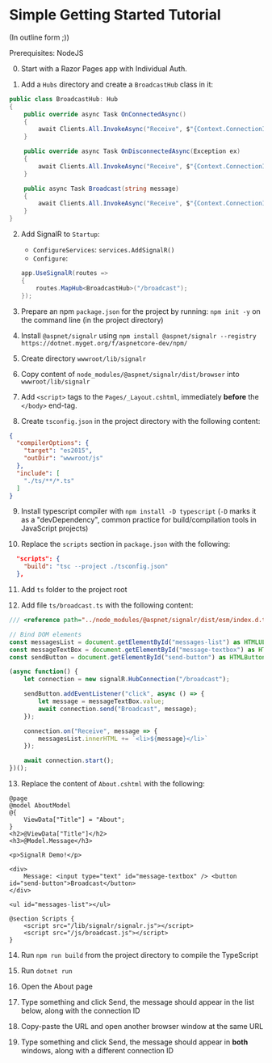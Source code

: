 # Simple Getting Started Tutorial
(In outline form ;))

Prerequisites: NodeJS

0. Start with a Razor Pages app with Individual Auth.

1. Add a `Hubs` directory and create a `BroadcastHub` class in it:

```csharp
public class BroadcastHub: Hub
{
    public override async Task OnConnectedAsync() 
    {
        await Clients.All.InvokeAsync("Receive", $"{Context.ConnectionId} joined");
    }

    public override async Task OnDisconnectedAsync(Exception ex) 
    {
        await Clients.All.InvokeAsync("Receive", $"{Context.ConnectionId} left");
    }

    public async Task Broadcast(string message)
    {
        await Clients.All.InvokeAsync("Receive", $"{Context.ConnectionId}: {message}");
    }
}
```

2. Add SignalR to `Startup`:
    * `ConfigureServices`: `services.AddSignalR()`
    * `Configure`:

    ```csharp
    app.UseSignalR(routes =>
    {
        routes.MapHub<BroadcastHub>("/broadcast");
    });
    ```

3. Prepare an npm `package.json` for the project by running: `npm init -y` on the command line (in the project directory)

4. Install `@aspnet/signalr` using `npm install @aspnet/signalr --registry https://dotnet.myget.org/f/aspnetcore-dev/npm/`

5. Create directory `wwwroot/lib/signalr`

6. Copy content of `node_modules/@aspnet/signalr/dist/browser` into `wwwroot/lib/signalr`

7. Add `<script>` tags to the `Pages/_Layout.cshtml`, immediately **before** the `</body>` end-tag.

8. Create `tsconfig.json` in the project directory with the following content:

```json
{
  "compilerOptions": {
    "target": "es2015",
    "outDir": "wwwroot/js"
  },
  "include": [
    "./ts/**/*.ts"
  ]
}
```

9. Install typescript compiler with `npm install -D typescript` (`-D` marks it as a "devDependency", common practice for build/compilation tools in JavaScript projects)

10. Replace the `scripts` section in `package.json` with the following:

```json
  "scripts": {
    "build": "tsc --project ./tsconfig.json"
  },
```

11. Add `ts` folder to the project root

12. Add file `ts/broadcast.ts` with the following content:

```typescript
/// <reference path="../node_modules/@aspnet/signalr/dist/esm/index.d.ts" />

// Bind DOM elements
const messagesList = document.getElementById("messages-list") as HTMLUListElement;
const messageTextBox = document.getElementById("message-textbox") as HTMLInputElement;
const sendButton = document.getElementById("send-button") as HTMLButtonElement;

(async function() {
    let connection = new signalR.HubConnection("/broadcast");

    sendButton.addEventListener("click", async () => {
        let message = messageTextBox.value;
        await connection.send("Broadcast", message);
    });

    connection.on("Receive", message => {
        messagesList.innerHTML += `<li>${message}</li>`
    });

    await connection.start();
})();
```

13. Replace the content of `About.cshtml` with the following:

```
@page
@model AboutModel
@{
    ViewData["Title"] = "About";
}
<h2>@ViewData["Title"]</h2>
<h3>@Model.Message</h3>

<p>SignalR Demo!</p>

<div>
    Message: <input type="text" id="message-textbox" /> <button id="send-button">Broadcast</button>
</div>

<ul id="messages-list"></ul>

@section Scripts {
    <script src="/lib/signalr/signalr.js"></script>
    <script src="/js/broadcast.js"></script>
}
```

14. Run `npm run build` from the project directory to compile the TypeScript

15. Run `dotnet run`

16. Open the About page

17. Type something and click Send, the message should appear in the list below, along with the connection ID

18. Copy-paste the URL and open another browser window at the same URL

19. Type something and click Send, the message should appear in **both** windows, along with a different connection ID
